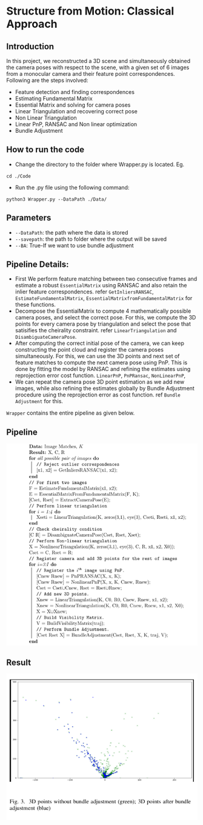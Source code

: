 # Structure from Motion: Classical Approach

## Introduction

In this project, we reconstructed a 3D scene and simultaneously obtained the camera poses with respect to the scene,
with a given set of 6 images from a monocular camera and
their feature point correspondences. Following are the steps involved:

- Feature detection and finding correspondences
- Estimating Fundamental Matrix
- Essential Matrix and solving for camera poses
- Linear Triangulation and recovering correct pose
- Non Linear Triangulation
- Linear PnP, RANSAC and Non linear optimization
- Bundle Adjustment

## How to run the code

- Change the directory to the folder where Wrapper.py is located. Eg.

```
cd ./Code
```

- Run the .py file using the following command:

```
python3 Wrapper.py --DataPath ./Data/
```

## Parameters

- `--DataPath`: the path where the data is stored
- `--savepath`: the path to folder where the output will be saved
- `--BA`: True-If we want to use bundle adjustment

## Pipeline Details:

- First We perform feature matching between two consecutive frames and estimate a robust `EssentialMatrix` using RANSAC and also retain the inlier feature correspondences. refer `GetInliersRANSAC`, `EstimateFundamentalMatrix`, `EssentialMatrixfromFundamentalMatrix` for these functions.
- Decompose the EssentialMatrix to compute 4 mathematically possible camera poses, and select the correct pose. For this, we compute the 3D points for every camera pose by triangulation and select the pose that satisifies the cheirality constraint. refer `LinearTriangulation` and `DisambiguateCameraPose`.
- After computing the correct initial pose of the camera, we can keep constructing the point cloud and register the camera poses simultaneously. For this, we can use the 3D points and next set of feature matches to compute the next camera pose using PnP. This is done by fitting the model by RANSAC and refining the estimates using reprojection error cost function. `LinearPnP`, `PnPRansac`, `NonLinearPnP`,
- We can repeat the camera pose 3D point estimation as we add new images, while also refining the estimates globally by Bundle Adjustment procedure using the reprojection error as cost function. ref `Bundle Adjustment` for this.

`Wrapper` contains the entire pipeline as given below.

## Pipeline

![Pipeline](./images/pipeline.png)

## Result

![Result image](./images/result.png)
